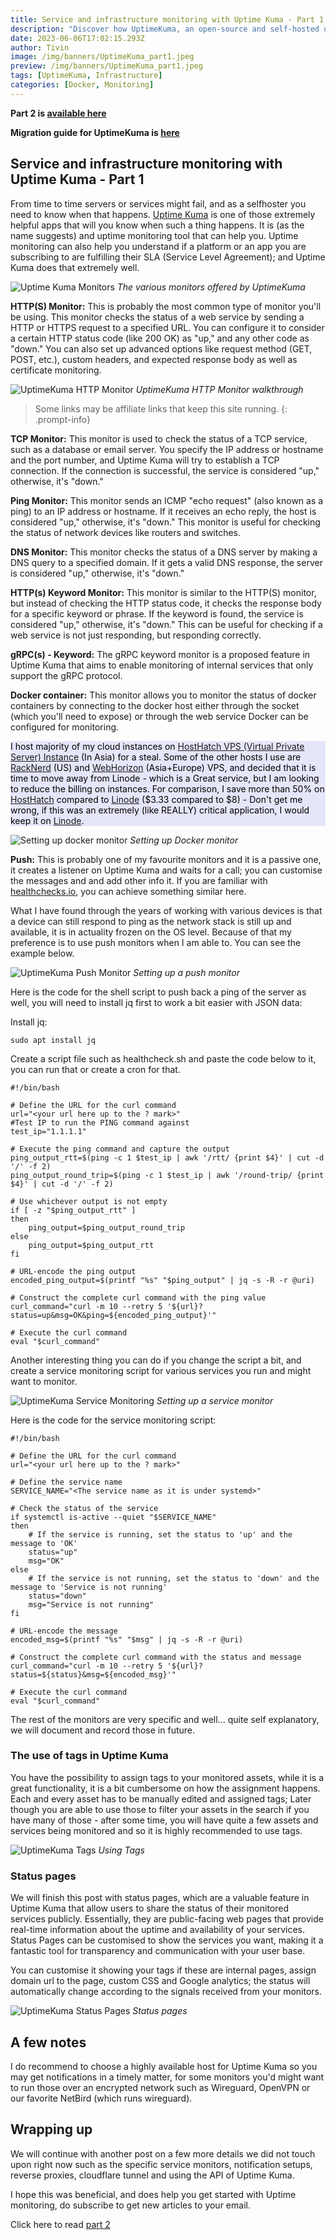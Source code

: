 ```yaml
---
title: Service and infrastructure monitoring with Uptime Kuma - Part 1
description: "Discover how UptimeKuma, an open-source and self-hosted uptime monitoring tool, empowers you to stay ahead of server or service failures."
date: 2023-06-06T17:02:15.293Z
author: Tivin
image: /img/banners/UptimeKuma_part1.jpeg
preview: /img/banners/UptimeKuma_part1.jpeg
tags: [UptimeKuma, Infrastructure]
categories: [Docker, Monitoring]
---
```


**Part 2 is [available here][Part 2]**

**Migration guide for UptimeKuma is [here](https://www.selfhosted.club/migrating-uptimekuma/)**
## Service and infrastructure monitoring with Uptime Kuma - Part 1

From time to time servers or services might fail, and as a selfhoster you need to know when that happens. [Uptime Kuma](https://github.com/louislam/uptime-kuma?ref=selfhosted.club) is one of those extremely helpful apps that will you know when such a thing happens. It is (as the name suggests) and uptime monitoring tool that can help you. Uptime monitoring can also help you understand if a platform or an app you are subscribing to are fulfilling their SLA (Service Level Agreement); and Uptime Kuma does that extremely well.


![Uptime Kuma Monitors](/img/posts/uptimekuma/UptimeKuma_Monitors.png)
_The various monitors offered by UptimeKuma_

**HTTP(S) Monitor:** This is probably the most common type of monitor you'll be using. This monitor checks the status of a web service by sending a HTTP or HTTPS request to a specified URL. You can configure it to consider a certain HTTP status code (like 200 OK) as "up," and any other code as "down." You can also set up advanced options like request method (GET, POST, etc.), custom headers, and expected response body as well as certificate monitoring.

![UptimeKuma HTTP Monitor](/img/posts/uptimekuma/UptimeKuma_HTTP_Monitor.gif)
_UptimeKuma HTTP Monitor walkthrough_

> Some links may be affiliate links that keep this site running.
{: .prompt-info}


**TCP Monitor:** This monitor is used to check the status of a TCP service, such as a database or email server. You specify the IP address or hostname and the port number, and Uptime Kuma will try to establish a TCP connection. If the connection is successful, the service is considered "up," otherwise, it's "down."

**Ping Monitor:** This monitor sends an ICMP "echo request" (also known as a ping) to an IP address or hostname. If it receives an echo reply, the host is considered "up," otherwise, it's "down." This monitor is useful for checking the status of network devices like routers and switches.

**DNS Monitor:** This monitor checks the status of a DNS server by making a DNS query to a specified domain. If it gets a valid DNS response, the server is considered "up," otherwise, it's "down."

**HTTP(s) Keyword Monitor:** This monitor is similar to the HTTP(S) monitor, but instead of checking the HTTP status code, it checks the response body for a specific keyword or phrase. If the keyword is found, the service is considered "up," otherwise, it's "down." This can be useful for checking if a web service is not just responding, but responding correctly.

**gRPC(s) - Keyword:** The gRPC keyword monitor is a proposed feature in Uptime Kuma that aims to enable monitoring of internal services that only support the gRPC protocol.

**Docker container:** This monitor allows you to monitor the status of docker containers by connecting to the docker host either through the socket (which you'll need to expose) or through the web service Docker can be configured for monitoring.

<!-- FM:Snippet:Start data:{"id":"Affiliate Links","fields":[]} -->
<div class="alert alert-info" style="background-color: lavender; border: none; color: black;">
  <!--<i class="fas fa-info-circle"></i><br>--> I host majority of my cloud instances on <a href="https://cloud.hosthatch.com/a/3785" target=_blank>HostHatch VPS (Virtual Private Server) Instance</a> (In Asia) for a steal. Some of the other hosts I use are <a href="https://my.racknerd.com/aff.php?aff=9825" target=_blank>RackNerd</a> (US) and <a href="https://clients.webhorizon.net/?affid=27" target=_blank>WebHorizon</a> (Asia+Europe) VPS, and decided that it is time to move away from Linode - which is a Great service, but I am looking to reduce the billing on instances. For comparison, I save more than 50% on <a href="https://cloud.hosthatch.com/a/3785" target=_blank>HostHatch</a> compared to <a href="https://www.linode.com/lp/refer/?r=1ba3d23e62b7803c1d317de14a21a9f96a9a1b97" target=_blank>Linode</a> ($3.33 compared to $8) - Don't get me wrong, if this was an extremely (like REALLY) critical application, I would keep it on <a href="https://www.linode.com/lp/refer/?r=1ba3d23e62b7803c1d317de14a21a9f96a9a1b97" target=_blank>Linode</a>.
</div>
<!-- FM:Snippet:End -->

![Setting up docker monitor](/img/posts/uptimekuma/UptimeKuma_dockerhost_monitor.gif)
_Setting up Docker monitor_

**Push:** This is probably one of my favourite monitors and it is a passive one, it creates a listener on Uptime Kuma and waits for a call; you can customise the messages and and add other info it. If you are familiar with [healthchecks.io][healthchecks.io], you can achieve something similar here.

What I have found through the years of working with various devices is that a device can still respond to ping as the network stack is still up and available, it is in actuality frozen on the OS level. Because of that my preference is to use push monitors when I am able to. You can see the example below.

![UptimeKuma Push Monitor](/img/posts/uptimekuma/UptimeKuma_PlexServer_monitoring.gif)
_Setting up a push monitor_

Here is the code for the shell script to push back a ping of the server as well, you will need to install jq first to work a bit easier with JSON data:

Install jq:

```shell
sudo apt install jq
```

Create a script file such as healthcheck.sh and paste the code below to it, you can run that or create a cron for that.
```shell
#!/bin/bash

# Define the URL for the curl command
url="<your url here up to the ? mark>"
#Test IP to run the PING command against
test_ip="1.1.1.1"

# Execute the ping command and capture the output
ping_output_rtt=$(ping -c 1 $test_ip | awk '/rtt/ {print $4}' | cut -d '/' -f 2)
ping_output_round_trip=$(ping -c 1 $test_ip | awk '/round-trip/ {print $4}' | cut -d '/' -f 2)

# Use whichever output is not empty
if [ -z "$ping_output_rtt" ]
then
    ping_output=$ping_output_round_trip
else
    ping_output=$ping_output_rtt
fi

# URL-encode the ping output
encoded_ping_output=$(printf "%s" "$ping_output" | jq -s -R -r @uri)

# Construct the complete curl command with the ping value
curl_command="curl -m 10 --retry 5 '${url}?status=up&msg=OK&ping=${encoded_ping_output}'"

# Execute the curl command
eval "$curl_command"
```

Another interesting thing you can do if you change the script a bit, and create a service monitoring script for various services you run and might want to monitor.

![UptimeKuma Service Monitoring](/img/posts/uptimekuma/UptimeKuma_PlexServiceMonitoring.gif)
_Setting up a service monitor_

Here is the code for the service monitoring script:
```shell
#!/bin/bash

# Define the URL for the curl command
url="<your url here up to the ? mark>"

# Define the service name
SERVICE_NAME="<The service name as it is under systemd>"

# Check the status of the service
if systemctl is-active --quiet "$SERVICE_NAME"
then
    # If the service is running, set the status to 'up' and the message to 'OK'
    status="up"
    msg="OK"
else
    # If the service is not running, set the status to 'down' and the message to 'Service is not running'
    status="down"
    msg="Service is not running"
fi

# URL-encode the message
encoded_msg=$(printf "%s" "$msg" | jq -s -R -r @uri)

# Construct the complete curl command with the status and message
curl_command="curl -m 10 --retry 5 '${url}?status=${status}&msg=${encoded_msg}'"

# Execute the curl command
eval "$curl_command"
```

The rest of the monitors are very specific and well... quite self explanatory, we will document and record those in future.

### The use of tags in Uptime Kuma

You have the possibility to assign tags to your monitored assets, while it is a great functionality, it is a bit cumbersome on how the assignment happens. Each and every asset has to be manually edited and assigned tags; Later though you are able to use those to filter your assets in the search if you have many of those - after some time, you will have quite a few assets and services being monitored and so it is highly recommended to use tags.

![UptimeKuma Tags](/img/posts/uptimekuma/UptimeKuma_Using_Tags.gif)
_Using Tags_

### Status pages

We will finish this post with status pages, which are a valuable feature in Uptime Kuma that allow users to share the status of their monitored services publicly. Essentially, they are public-facing web pages that provide real-time information about the uptime and availability of your services. Status Pages can be customised to show the services you want, making it a fantastic tool for transparency and communication with your user base.

You can customise it showing your tags if these are internal pages, assign domain url to the page, custom CSS and Google analytics; the status will automatically change according to the signals received from your monitors.

![UptimeKuma Status Pages](/img/posts/uptimekuma/UptimeKuma_Statuspages.gif)
_Status pages_

## A few notes

I do recommend to choose a highly available host for Uptime Kuma so you may get notifications in a timely matter, for some monitors you'd might want to run those over an encrypted network such as Wireguard, OpenVPN or our favorite NetBird (which runs wireguard).

## Wrapping up

We will continue with another post on a few more details we did not touch upon right now such as the specific service monitors, notification setups, reverse proxies, cloudflare tunnel and using the API of Uptime Kuma.  
  
I hope this was beneficial, and does help you get started with Uptime monitoring, do subscribe to get new articles to your email.

Click here to read [part 2][Part 2]


[healthchecks.io]: https://healthchecks.io/?ref=selfhosted.club
[HostHatch]: https://cloud.hosthatch.com/a/3785?ref=selfhosted.club
[RackNerd]: https://my.racknerd.com/aff.php?aff=9825&ref=selfhosted.club
[WebHorizon]: https://clients.webhorizon.net/?affid=27&ref=selfhosted.club
[Linode]: https://www.linode.com/lp/refer/?r=1ba3d23e62b7803c1d317de14a21a9f96a9a1b97&ref=selfhosted.club
[Part 2]: /posts/service-and-infrastructure-monitoring-with-uptime-kuma-part-2/
